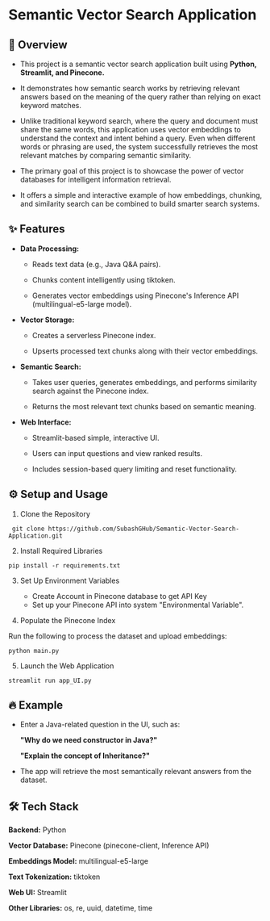 
# Semantic Vector Search Application



                                                                                                                                
## 📌 Overview
- This project is a semantic vector search application built using **Python, Streamlit, and Pinecone.**
- It demonstrates how semantic search works by retrieving relevant answers based on the meaning of the query rather than relying on exact keyword matches.

- Unlike traditional keyword search, where the query and document must share the same words, this application uses vector embeddings to understand the context and intent behind a query. Even when different words or phrasing are used, the system successfully retrieves the most relevant matches by comparing semantic similarity.

- The primary goal of this project is to showcase the power of vector databases for intelligent information retrieval.
- It offers a simple and interactive example of how embeddings, chunking, and similarity search can be combined to build smarter search systems.
## ✨ Features
- **Data Processing:**

    - Reads text data (e.g., Java Q&A pairs).

    - Chunks content intelligently using tiktoken.

    - Generates vector embeddings using Pinecone's Inference API (multilingual-e5-large model).

- **Vector Storage:**

    - Creates a serverless Pinecone index.

    - Upserts processed text chunks along with their vector embeddings.

- **Semantic Search:**

    - Takes user queries, generates embeddings, and performs similarity search against the Pinecone index.

    - Returns the most relevant text chunks based on semantic meaning.

- **Web Interface:**

    - Streamlit-based simple, interactive UI.

    - Users can input questions and view ranked results.

    - Includes session-based query limiting and reset functionality.
## ⚙️ Setup and Usage

1. Clone the Repository


```
 git clone https://github.com/SubashGHub/Semantic-Vector-Search-Application.git
```
2. Install Required Libraries

```
pip install -r requirements.txt
```
3. Set Up Environment Variables

    - Create Account in Pinecone database to get API Key 
    - Set up your Pinecone API into system "Environmental Variable".

4. Populate the Pinecone Index

Run the following to process the dataset and upload embeddings:

```
python main.py
```
5. Launch the Web Application

```
streamlit run app_UI.py
```
## 🔥 Example

- Enter a Java-related question in the UI, such as:

    **"Why do we need constructor in Java?"**
    
    **"Explain the concept of Inheritance?"**

- The app will retrieve the most semantically relevant answers from the dataset.
## 🛠 Tech Stack


**Backend:** Python

**Vector Database:** Pinecone (pinecone-client, Inference API)

**Embeddings Model:** multilingual-e5-large

**Text Tokenization:** tiktoken

**Web UI:** Streamlit

**Other Libraries:** os, re, uuid, datetime, time